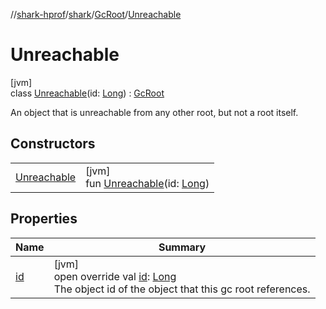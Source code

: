//[shark-hprof](../../../../index.md)/[shark](../../index.md)/[GcRoot](../index.md)/[Unreachable](index.md)

# Unreachable

[jvm]\
class [Unreachable](index.md)(id: [Long](https://kotlinlang.org/api/latest/jvm/stdlib/kotlin/-long/index.html)) : [GcRoot](../index.md)

An object that is unreachable from any other root, but not a root itself.

## Constructors

| | |
|---|---|
| [Unreachable](-unreachable.md) | [jvm]<br>fun [Unreachable](-unreachable.md)(id: [Long](https://kotlinlang.org/api/latest/jvm/stdlib/kotlin/-long/index.html)) |

## Properties

| Name | Summary |
|---|---|
| [id](id.md) | [jvm]<br>open override val [id](id.md): [Long](https://kotlinlang.org/api/latest/jvm/stdlib/kotlin/-long/index.html)<br>The object id of the object that this gc root references. |
